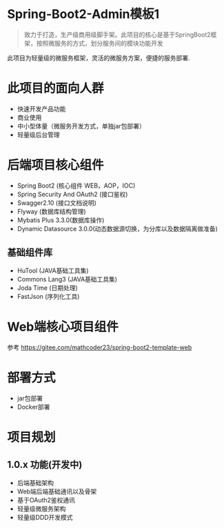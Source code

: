 # Spring-Boot2-Admin模板1
> 致力于打造，生产级商用级脚手架。此项目的核心是基于SpringBoot2框架，按照微服务的方式，划分服务间的模块功能开发

此项目为轻量级的微服务框架，灵活的微服务方案，便捷的服务部署.

# 此项目的面向人群
- 快速开发产品功能
- 商业使用
- 中小型体量（微服务开发方式，单独jar包部署）
- 轻量级后台管理

# 后端项目核心组件
- Spring Boot2 (核心组件 WEB，AOP，IOC)
- Spring Security And OAuth2 (接口鉴权)
- Swagger2.10 (接口文档说明)
- Flyway (数据库结构管理)
- Mybatis Plus 3.3.0(数据库操作)
- Dynamic Datasource 3.0.0(动态数据源切换，为分库以及数据隔离做准备)

## 基础组件库
- HuTool (JAVA基础工具集)
- Commons Lang3 (JAVA基础工具集)
- Joda Time (日期处理)
- FastJson (序列化工具)

# Web端核心项目组件
参考 https://gitee.com/mathcoder23/spring-boot2-template-web
# 部署方式
- jar包部署
- Docker部署

# 项目规划

## 1.0.x 功能(开发中)
- 后端基础架构
- Web端后端基础通讯以及骨架
- 基于OAuth2鉴权通讯
- 轻量级微服务架构
- 轻量级DDD开发模式

